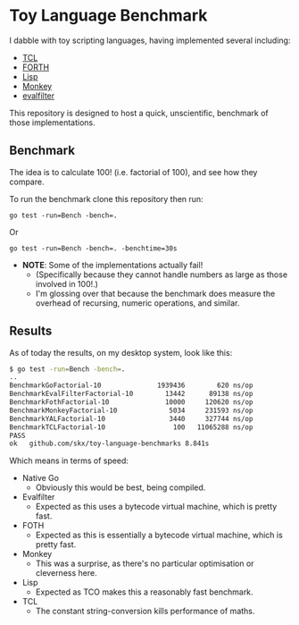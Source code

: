 # Toy Language Benchmark

I dabble with toy scripting languages, having implemented several including:

* [TCL](https://github.com/skx/critical)
* [FORTH](https://github.com/skx/foth)
* [Lisp](https://github.com/skx/yal)
* [Monkey](https://github.com/skx/monkey)
* [evalfilter](https://github.com/skx/evalfilter)

This repository is designed to host a quick, unscientific, benchmark of those implementations.




## Benchmark

The idea is to calculate 100! (i.e. factorial of 100), and see how they compare.

To run the benchmark clone this repository then run:

    go test -run=Bench -bench=.

Or

    go test -run=Bench -bench=. -benchtime=30s

* **NOTE**: Some of the implementations actually fail!
  * (Specifically because they cannot handle numbers as large as those involved in 100!.)
  * I'm glossing over that because the benchmark does measure the overhead of recursing, numeric operations, and similar.




## Results

As of today the results, on my desktop system, look like this:

```sh
$ go test -run=Bench -bench=.
..
BenchmarkGoFactorial-10              1939436        620 ns/op
BenchmarkEvalFilterFactorial-10        13442      89138 ns/op
BenchmarkFothFactorial-10              10000     120620 ns/op
BenchmarkMonkeyFactorial-10             5034     231593 ns/op
BenchmarkYALFactorial-10                3440     327744 ns/op
BenchmarkTCLFactorial-10                 100   11065288 ns/op
PASS
ok   github.com/skx/toy-language-benchmarks 8.841s
```

Which means in terms of speed:

* Native Go
  * Obviously this would be best, being compiled.
* Evalfilter
  * Expected as this uses a bytecode virtual machine, which is pretty fast.
* FOTH
  * Expected as this is essentially a bytecode virtual machine, which is pretty fast.
* Monkey
  * This was a surprise, as there's no particular optimisation or cleverness here.
* Lisp
  * Expected as TCO makes this a reasonably fast benchmark.
* TCL
  * The constant string-conversion kills performance of maths.

